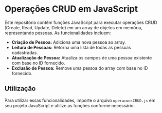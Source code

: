 # Operações CRUD em JavaScript

Este repositório contém funções JavaScript para executar operações CRUD (Create, Read, Update, Delete) em um array de objetos em memória, representando pessoas. As funcionalidades incluem:

- **Criação de Pessoa:** Adiciona uma nova pessoa ao array.
- **Leitura de Pessoas:** Retorna uma lista de todas as pessoas cadastradas.
- **Atualização de Pessoa:** Atualiza os campos de uma pessoa existente com base no ID fornecido.
- **Exclusão de Pessoa:** Remove uma pessoa do array com base no ID fornecido.

## Utilização

Para utilizar essas funcionalidades, importe o arquivo `operacoesCRUD.js` em seu projeto JavaScript e utilize as funções conforme necessário.

